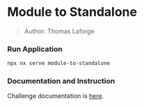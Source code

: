 # Module to Standalone

> Author: Thomas Laforge

### Run Application

```bash
npx nx serve module-to-standalone
```

### Documentation and Instruction

Challenge documentation is [here](https://angular-challenges.vercel.app/challenges/angular/31-module-to-standalone.md/).

